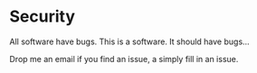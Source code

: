# Security

All software have bugs. This is a software. It should have bugs…

Drop me an email if you find an issue, a simply fill in an issue.
